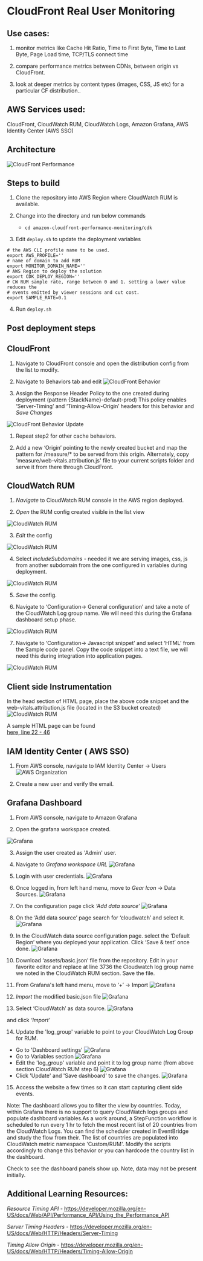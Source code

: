 # CloudFront Real User Monitoring

## Use cases:

1. monitor metrics like Cache Hit Ratio, Time to First Byte, Time to Last Byte, Page Load time, TCP/TLS connect time

1. compare performance metrics between CDNs, between origin vs CloudFront.

1. look at deeper metrics by content types (images, CSS, JS etc) for a particular CF distribution..

## AWS Services used:

CloudFront, CloudWatch RUM, CloudWatch Logs, Amazon Grafana, AWS Identity Center (AWS SSO)

## Architecture 

![CloudFront Performance](/images/cf-rum.png)


## Steps to build

1. Clone the repository into AWS Region where CloudWatch RUM is available.

1. Change into the directory and run below commands
    - `cd amazon-cloudfront-performance-monitoring/cdk`

1. Edit `deploy.sh` to update the deployment variables
```
# the AWS CLI profile name to be used.
export AWS_PROFILE=''
# name of domain to add RUM
export MONITOR_DOMAIN_NAME=''
# AWS Region to deploy the solution
export CDK_DEPLOY_REGION=''
# CW RUM sample rate, range between 0 and 1. setting a lower value reduces the
# events emitted by viewer sessions and cut cost.
export SAMPLE_RATE=0.1
```

4. Run `deploy.sh`

## Post deployment steps

## CloudFront 

1. Navigate to CloudFront console and open the distribution config from the list to modify.

1. Navigate to Behaviors tab and edit
![CloudFront Behavior](/images/cf-distribution1.jpg)

1. Assign the Response Header Policy to the one created during deployment (pattern {StackName}-default-prod) This policy enables ‘Server-Timing’ and ‘Timing-Allow-Origin’ headers for this behavior and *Save Changes*

![CloudFront Behavior Update](/images/cf-distribution2.jpg)

1. Repeat step2 for other cache behaviors.

1. Add a new ‘Origin’ pointing to the newly created bucket and map the pattern for /measure/* to be served from this origin. Alternately, copy  'measure/web-vitals.attribution.js' file to your current scripts folder and serve it from there through CloudFront.

## CloudWatch RUM

1. *Navigate* to CloudWatch RUM console in the AWS region deployed.

2. *Open* the RUM config created visible in the list view

![CloudWatch RUM](/images/cw-rum1.jpg)

3. *Edit* the config

![CloudWatch RUM](/images/cw-rum2.jpg)

4. Select *includeSubdomains* - needed it we are serving images, css, js from another subdomain from the one configured in variables during deployment.

![CloudWatch RUM](/images/cw-rum3.jpg)

5. *Save* the config.

6. Navigate to ‘Configuration→ General configuration’ and take a note of the CloudWatch Log group name. We will need this during the Grafana dashboard setup phase.

![CloudWatch RUM](/images/cw-rum5.jpg)

7. Navigate to ‘Configuration→ Javascript snippet’ and select ‘HTML’ from the Sample code panel. Copy the code snippet into a text file, we will need this during integration into application pages.

![CloudWatch RUM](/images/cw-rum6.jpg)

## Client side Instrumentation

In the head section of HTML page, place the above code snippet and the web-vitals.attribution.js file (located in the S3 bucket created)
![CloudWatch RUM](/images/client3.jpg)

A sample HTML page can be found  
[here, line 22 - 46](/sample.html)

## IAM Identity Center ( AWS SSO)

1. From AWS console, navigate to IAM Identity Center → Users
![AWS Organization](/images/org1.jpg)

1. Create a new user and verify the email.

## Grafana Dashboard

1. From AWS console, navigate to Amazon Grafana

2. Open the grafana workspace created.

![Grafana](/images/grafana1.jpg)

3. Assign the user created as 'Admin' user.

4. Navigate to *Grafana workspace URL*
![Grafana](/images/grafana2.jpg)

5. Login with user credentials.
![Grafana](/images/grafana3.jpg)

6. Once logged in, from left hand menu, move to *Gear Icon* → Data Sources.
![Grafana](/images/grafana4.jpg)

7. On the configuration page click *‘Add data source’*
![Grafana](/images/grafana5.jpg)

8. On the ‘Add data source’ page search for ‘cloudwatch’ and select it.
![Grafana](/images/grafana6.jpg)

9. In the CloudWatch data source configuration page. select the ‘Default Region’ where you deployed your application. Click ‘Save & test’ once done.
![Grafana](/images/grafana7.jpg)

10. Download ‘assets/basic.json’ file from the repository. Edit in your favorite editor and replace at line 3736 the Cloudwatch log group name we noted in the CloudWatch RUM section. Save the file.

11. From Grafana's left hand menu, move to ‘+’ → Import 
![Grafana](/images/grafana8.jpg)

12. *Import* the modified basic.json file
![Grafana](/images/grafana9.jpg)

13. Select ‘CloudWatch’ as data source.
![Grafana](/images/grafana10.jpg)

and click *‘Import’*

14. Update the 'log_group' variable to point to your CloudWatch Log Group for RUM.
- Go to 'Dashboard settings'
![Grafana](/images/grafana11.jpg)
- Go to Variables section
![Grafana](/images/grafana12.jpg)
- Edit the 'log_group' variable and point it to log group name (from above section CloudWatch RUM step 6)
![Grafana](/images/grafana13.jpg)
- Click 'Update' and 'Save dashboard' to save the changes.
![Grafana](/images/grafana14.jpg)

15. Access the website a few times so it can start capturing client side events.

Note: The dashboard allows you to filter the view by countries. Today, within Grafana there is no support to query CloudWatch logs groups and populate dashboard variables.As a work around, a StepFunction workflow is scheduled to run every 1 hr to fetch the most recent list of 20 countries from the CloudWatch Logs. 
You can find the scheduler created in EventBridge and study the flow from their. The list of countries are populated into CloudWatch metric namespace 'Custom/RUM'. Modify the scripts accordingly to change this behavior or you can hardcode the country list in the dashboard.

Check to see the dashboard panels show up. Note, data may not be present initially.

## Additional Learning Resources:

*Resource Timing API -*
https://developer.mozilla.org/en-US/docs/Web/API/Performance_API/Using_the_Performance_API 

*Server Timing Headers -* 
https://developer.mozilla.org/en-US/docs/Web/HTTP/Headers/Server-Timing

*Timing Allow Origin -* 
https://developer.mozilla.org/en-US/docs/Web/HTTP/Headers/Timing-Allow-Origin
